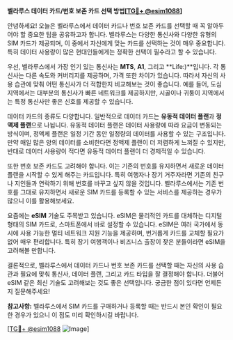 **벨라루스 데이터 카드/번호 보존 카드 선택 방법[[TG💪+ @esim1088](https://t.me/s/esim1088)]**

안녕하세요! 오늘은 벨라루스에서 데이터 카드나 번호 보존 카드를 선택할 때 꼭 알아두어야 할 중요한 팁을 공유하고자 합니다. 벨라루스는 다양한 통신사와 다양한 유형의 SIM 카드가 제공되며, 이 중에서 자신에게 맞는 카드를 선택하는 것이 매우 중요합니다. 특히 데이터 사용량이 많은 현대인들에게는 정확한 선택이 필수라고 할 수 있습니다.

우선, 벨라루스에서 가장 인기 있는 통신사는 **MTS**, **A1**, 그리고 **Life:)**입니다. 각 통신사는 다른 속도와 커버리지를 제공하며, 가격 또한 차이가 있습니다. 따라서 자신의 사용 습관에 맞춰 어떤 통신사가 더 적합한지 비교해보는 것이 좋습니다. 예를 들어, 도심 지역에서는 대부분의 통신사가 빠른 네트워크를 제공하지만, 시골이나 귀퉁이 지역에서는 특정 통신사만 좋은 신호를 제공할 수 있습니다.

데이터 카드의 종류도 다양합니다. 일반적으로 데이터 카드는 **유동적 데이터 플랜**과 **정액제 플랜**으로 나뉩니다. 유동적 데이터 플랜은 데이터 사용량에 따라 요금이 변동되는 방식이며, 정액제 플랜은 일정 기간 동안 일정량의 데이터를 사용할 수 있는 구조입니다. 만약 매일 많은 양의 데이터를 소비한다면 정액제 플랜이 더 저렴하게 느껴질 수 있지만, 반대로 데이터 사용량이 적다면 유동적 데이터 플랜이 더 경제적일 수 있습니다.

또한 번호 보존 카드도 고려해야 합니다. 이는 기존의 번호를 유지하면서 새로운 데이터 플랜을 시작할 수 있게 해주는 카드입니다. 특히 여행자나 장기 거주자라면 기존의 친구나 지인들과 연락하기 위해 번호를 바꾸고 싶지 않을 것입니다. 벨라루스에서는 기존 번호를 그대로 유지하면서 새로운 SIM 카드를 등록할 수 있는 서비스를 제공하는 경우가 많으니 이를 활용해보세요.

요즘에는 **eSIM** 기술도 주목받고 있습니다. eSIM은 물리적인 카드를 대체하는 디지털 형태의 SIM 카드로, 스마트폰에서 바로 설정할 수 있습니다. eSIM은 여러 국가에서 동시에 사용 가능한 멀티 네트워크 지원 기능을 제공하며, 번거롭게 카드를 교체할 필요가 없어 매우 편리합니다. 특히 장기 여행객이나 비즈니스 출장이 잦은 분들이라면 eSIM을 고려해볼 만합니다.

결론적으로, 벨라루스에서 데이터 카드나 번호 보존 카드를 선택할 때는 자신의 사용 습관과 필요에 맞춰 통신사, 데이터 플랜, 그리고 카드 타입을 잘 결정해야 합니다. 더불어 eSIM 같은 최신 기술도 고려해보는 것도 좋은 선택입니다. 궁금한 점이 있다면 언제든지 질문해주세요!

**참고사항:** 벨라루스에서 SIM 카드를 구매하거나 등록할 때는 반드시 본인 확인이 필요한 경우가 있으니 이 점도 미리 확인하시길 바랍니다.

[[TG💪+ @esim1088](https://t.me/s/esim1088) ![Image](https://i.postimg.cc/Y0z9fWf4/image.png)]